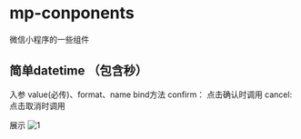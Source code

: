 # mp-conponents
微信小程序的一些组件

## 简单datetime （包含秒）
入参 value(必传)、format、name
bind方法
  confirm： 点击确认时调用
  cancel: 点击取消时调用

展示
![1](https://raw.githubusercontent.com/smartXJ/mp-components/master/img/datetime.png)